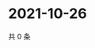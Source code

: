 # 2021-10-26

共 0 条

<!-- BEGIN WEIBO -->
<!-- 最后更新时间 Tue Oct 26 2021 20:18:03 GMT+0800 (China Standard Time) -->

<!-- END WEIBO -->
